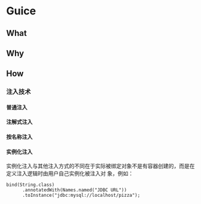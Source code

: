 

# Guice


## What


## Why


## How

### 注入技术

#### 普通注入

#### 注解式注入

#### 按名称注入

#### 实例化注入
  实例化注入与其他注入方式的不同在于实际被绑定对象不是有容器创建的，而是在定义注入逻辑时由用户自己实例化被注入对  象，例如：
  ```
bind(String.class)
        .annotatedWith(Names.named("JDBC URL"))
        .toInstance("jdbc:mysql://localhost/pizza");
  ```

